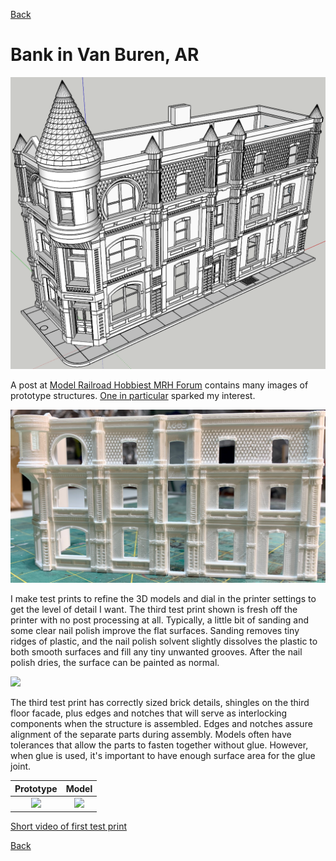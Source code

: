 [Back](../structures.md)

# Bank in Van Buren, AR

![3D Model](modelAssembled.png)

A post at [Model Railroad Hobbiest MRH Forum](https://forum.mrhmag.com/post/interesting-prototype-structure-library-12629898?trail=275) contains many images of prototype structures. [One in particular](https://tile.loc.gov/storage-services/service/pnp/mrg/04000/04046v.jpg) sparked my interest.

![](testPrint3.png)

I make test prints to refine the 3D models and dial in the printer settings to get the level of detail I want. The third test print shown is fresh off the printer with no post processing at all. Typically, a little bit of sanding and some clear nail polish improve the flat surfaces. Sanding removes tiny ridges of plastic, and the nail polish solvent slightly dissolves the plastic to both smooth surfaces and fill any tiny unwanted grooves. After the nail polish dries, the surface can be painted as normal.

![](modelPainted0.png)

The third test print has correctly sized brick details, shingles on the third floor facade, plus edges and notches that will serve as interlocking components when the structure is assembled. Edges and notches assure alignment of the separate parts during assembly. Models often have tolerances that allow the parts to fasten together without glue. However, when glue is used, it's important to have enough surface area for the glue joint.

Prototype                           |   Model                   
:----------------------------------:|:----------------------------------:
![](prototypeSideElevation.png)     | ![](modelDetail.png)              |

[Short video of first test print](testPrintVideo720p.mp4)

[Back](../structures.md)
